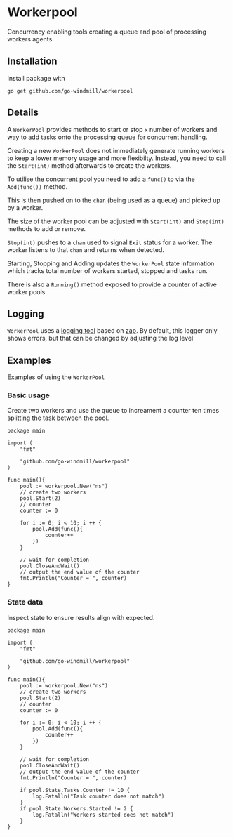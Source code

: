 # Workerpool

Concurrency enabling tools creating a queue and pool of processing workers agents.

## Installation

Install package with 

```
go get github.com/go-windmill/workerpool
```

## Details

A `WorkerPool` provides methods to start or stop `x` number of workers and way to add tasks onto the processing queue for concurrent handling.

Creating a new `WorkerPool` does not immediately generate running workers to keep a lower memory usage and more flexibilty. Instead, you need to call the `Start(int)` method afterwards to create the workers.

To utilise the concurrent pool you need to add a `func()` to via the `Add(func())` method.

This is then pushed on to the `chan` (being used as a queue) and picked up by a worker.

The size of the worker pool can be adjusted with `Start(int)` and `Stop(int)` methods to add or remove.

`Stop(int)` pushes to a `chan` used to signal `Exit` status for a worker. The worker listens to that `chan` and returns when detected.

Starting, Stopping and Adding updates the `WorkerPool` state information which tracks total number of workers started, stopped and tasks run. 

There is also a `Running()` method exposed to provide a counter of active worker pools

## Logging

`WorkerPool` uses a [logging tool](https://github.com/go-windmill/logger) based on [zap](https://github.com/uber-go/zap). By default, this logger only shows errors, but that can be changed by adjusting the log level

## Examples

Examples of using the `WorkerPool`

### Basic usage

Create two workers and use the queue to increament a counter ten times splitting the task between the pool.

```
package main

import (
    "fmt"

    "github.com/go-windmill/workerpool"
)

func main(){
    pool := workerpool.New("ns")
    // create two workers
    pool.Start(2)
    // counter
    counter := 0

    for i := 0; i < 10; i ++ {
        pool.Add(func(){
            counter++
        })
    }

    // wait for completion
    pool.CloseAndWait()
    // output the end value of the counter
    fmt.Println("Counter = ", counter)
}
```

### State data

Inspect state to ensure results align with expected.

```
package main

import (
    "fmt"

    "github.com/go-windmill/workerpool"
)

func main(){
    pool := workerpool.New("ns")
    // create two workers
    pool.Start(2)
    // counter
    counter := 0

    for i := 0; i < 10; i ++ {
        pool.Add(func(){
            counter++
        })
    }

    // wait for completion
    pool.CloseAndWait()
    // output the end value of the counter
    fmt.Println("Counter = ", counter)

    if pool.State.Tasks.Counter != 10 {
        log.Fatalln("Task counter does not match")
    }
    if pool.State.Workers.Started != 2 {
        log.Fatalln("Workers started does not match")
    }
}
```